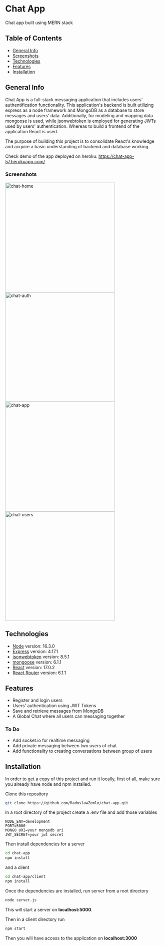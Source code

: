 # Chat App

Chat app built using MERN stack

## Table of Contents

- [General Info](#general-info)
- [Screenshots](#screenshots)
- [Technologies](#technologies)
- [Features](#features)
- [Installation](#installation)

## General Info

Chat App is a full-stack messaging application that includes users' authentification functionality. This application's backend is built utilizing express as a node framework and MongoDB as a database to store messages and users' data. Additionally, for modeling and mapping data mongoose is used, while jsonwebtoken is employed for generating JWTs used by users' authentication. Whereas to build a frontend of the application React is used.

The purpose of building this project is to consolidate React's knowledge and acquire a basic understanding of backend and database working.

Check demo of the app deployed on heroku: https://chat-app-57.herokuapp.com/

### Screenshots

<img width="350" alt="chat-home" src="https://user-images.githubusercontent.com/95445412/152177458-e3d48041-a26a-484c-8950-2589fd0c8419.png"> <img width="350" alt="chat-auth" src="https://user-images.githubusercontent.com/95445412/152177453-06af1391-958f-427d-b96f-c417f8fe7282.png">
<br/>
<img width="350" alt="chat-app" src="https://user-images.githubusercontent.com/95445412/152177442-901a49c0-9f9b-402b-9257-4a014c4a7cab.png"> <img width="350" alt="chat-users" src="https://user-images.githubusercontent.com/95445412/152177460-36785387-6296-425a-b50d-a4a9a8159d2b.png">

## Technologies

- [Node](https://nodejs.org/en/) version: 16.3.0
- [Express](https://expressjs.com/) version: 4.17.1
- [jsonwebtoken](https://www.npmjs.com/package/jsonwebtoken) version: 8.5.1
- [mongoose](https://mongoosejs.com/) version: 6.1.1
- [React](https://reactjs.org/) version: 17.0.2
- [React Router](https://reactrouterdotcom.fly.dev/) version: 6.1.1

## Features

- Register and login users
- Users' authentication using JWT Tokens
- Save and retrieve messages from MongoDB
- A Global Chat where all users can messaging together

### To Do

- Add socket.io for realtime messaging
- Add private messaging between two users of chat
- Add functionality to creating conversations between group of users

## Installation

In order to get a copy of this project and run it locally, first of all, make sure you already have node and npm installed.

Clone this repository

```bash
git clone https://github.com/RadoslawZemlo/chat-app.git
```

In a root directory of the project create a .env file and add those variables

```
NODE_ENV=development
PORT=5000
MONGO_URI=your mongodb uri
JWT_SECRET=your jwt secret
```

Then install dependencies for a server

```bash
cd chat-app
npm install
```

and a client

```bash
cd chat-app/client
npm install
```

Once the dependencies are installed, run server from a root directory

```bash
node server.js
```

This will start a server on **localhost:5000**.

Then in a client directory run

```bash
npm start
```

Then you will have access to the application on **localhost:3000**
